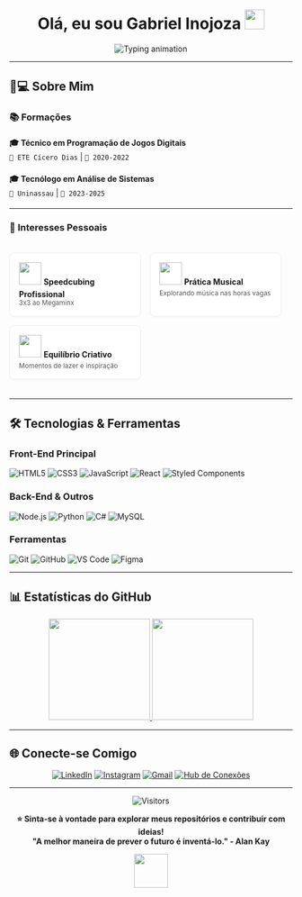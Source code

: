 
# <div align="center"> Olá, eu sou Gabriel Inojoza <img src="https://media.giphy.com/media/hvRJCLFzcasrR4ia7z/giphy.gif" width="35"></div>

<div align="center">
  <!-- Animação de texto digitado (Typing SVG) -->
  <img 
       src="https://readme-typing-svg.herokuapp.com?font=Fira+Code&size=26&duration=2800&pause=1000&color=b0bac0&center=true&vCenter=true&width=500&height=60&lines=🚀+Desenvolvedor+Front+End;💡+Entusiasta+de+Tecnologia;🌱+Sempre+aprendendo+coisas+novas!;🌟+Bem-vindo(a)+ao+meu+GitHub!" 
       alt="Typing animation"
  />
</div>

---

## 🧑💻 **Sobre Mim** 


### 📚 **Formações**

<div style="line-height: 1.8;">
  
**🎓 Técnico em Programação de Jogos Digitais**  
`📍 ETE Cícero Dias` | `📅 2020-2022`  

**🎓 Tecnólogo em Análise de Sistemas**  
`📍 Uninassau` | `📅 2023-2025`  

</div>

---

### 🌟 **Interesses Pessoais**

<div style="
  display: flex;
  flex-wrap: wrap;
  gap: 1rem;
  justify-content: flex-start;
  padding: 1.2rem 0;
">

  <div style="
    width: 200px;
    padding: 1rem;
    border-radius: 8px;
    background: #ffffff;
    border: 1px solid #eee;
    box-shadow: 0 2px 5px rgba(0, 0, 0, 0.03);
  ">
    <img src="https://img.icons8.com/3d-fluency/48/rubiks-cube.png" width="40" style="margin-bottom: 0.5rem;">
    <strong>Speedcubing Profissional</strong><br>
    <sub style="color: #555;">3x3 ao Megaminx</sub>
  </div>

  <div style="
    width: 200px;
    padding: 1rem;
    border-radius: 8px;
    background: #ffffff;
    border: 1px solid #eee;
    box-shadow: 0 2px 5px rgba(0, 0, 0, 0.03);
  ">
    <img src="https://img.icons8.com/ios/50/music-transcript.png" width="40" style="margin-bottom: 0.5rem;">
    <strong>Prática Musical</strong><br>
    <sub style="color: #555;">Explorando música nas horas vagas</sub>
  </div>

  <div style="
    width: 200px;
    padding: 1rem;
    border-radius: 8px;
    background: #ffffff;
    border: 1px solid #eee;
    box-shadow: 0 2px 5px rgba(0, 0, 0, 0.03);
  ">
    <img src="https://img.icons8.com/ios/50/beach.png" width="40" style="margin-bottom: 0.5rem;">
    <strong>Equilíbrio Criativo</strong><br>
    <sub style="color: #555;">Momentos de lazer e inspiração</sub>
  </div>

</div>



---

## 🛠 **Tecnologias & Ferramentas**

### **Front-End Principal**
![HTML5](https://img.shields.io/badge/-HTML5-E34F26?style=for-the-badge&logo=html5&logoColor=white)
![CSS3](https://img.shields.io/badge/-CSS3-1572B6?style=for-the-badge&logo=css3&logoColor=white)
![JavaScript](https://img.shields.io/badge/-JavaScript%20(ES6%2B)-F7DF1E?style=for-the-badge&logo=javascript&logoColor=black)
![React](https://img.shields.io/badge/-React-61DAFB?style=for-the-badge&logo=react&logoColor=black)
![Styled Components](https://img.shields.io/badge/-Styled_Components-DB7093?style=for-the-badge&logo=styled-components&logoColor=white)

### **Back-End & Outros**
![Node.js](https://img.shields.io/badge/-Node.js-339933?style=for-the-badge&logo=node.js&logoColor=white)
![Python](https://img.shields.io/badge/-Python-3776AB?style=for-the-badge&logo=python&logoColor=white)
![C#](https://img.shields.io/badge/C%23-6f42c1?style=for-the-badge&logo=c-sharp&logoColor=white)
![MySQL](https://img.shields.io/badge/-MySQL-4479A1?style=for-the-badge&logo=mysql&logoColor=white)

### **Ferramentas**
![Git](https://img.shields.io/badge/-Git-F05032?style=for-the-badge&logo=git&logoColor=white)
![GitHub](https://img.shields.io/badge/-GitHub-181717?style=for-the-badge&logo=github&logoColor=white)
![VS Code](https://img.shields.io/badge/-VS_Code-007ACC?style=for-the-badge&logo=visual-studio-code&logoColor=white)
![Figma](https://img.shields.io/badge/-Figma-F24E1E?style=for-the-badge&logo=figma&logoColor=white)

---

## 📊 **Estatísticas do GitHub**

<div align="center">
  <a href="https://github.com/Inojoza28">
    <img height="180em" src="https://github-readme-stats.vercel.app/api?username=Inojoza28&show_icons=true&theme=vision-friendly-dark&include_all_commits=true&count_private=true&border_radius=15"/>
    <img height="180em" src="https://github-readme-stats.vercel.app/api/top-langs/?username=Inojoza28&layout=compact&theme=vision-friendly-dark&border_radius=15"/>
  </a>
</div>

---

## 🌐 **Conecte-se Comigo**

<div align="center">
  
[![LinkedIn](https://img.shields.io/badge/-LinkedIn-0077B5?style=for-the-badge&logo=linkedin&logoColor=white)](https://www.linkedin.com/in/gabrielinojoza/)
[![Instagram](https://img.shields.io/badge/-Instagram-E4405F?style=for-the-badge&logo=instagram&logoColor=white)](https://www.instagram.com/dev_inojoza_/)
[![Gmail](https://img.shields.io/badge/-Gmail-EA4335?style=for-the-badge&logo=gmail&logoColor=white)](mailto:carlosginojoza@gmail.com)
[![Hub de Conexões](https://img.shields.io/badge/-Hub_de_Conexões-24292e?style=for-the-badge&logo=github&logoColor=white)](https://inojoza28.github.io/conexoes)
  
</div>

---

<div align="center">
  
![Visitors](https://komarev.com/ghpvc/?username=Inojoza28&color=blueviolet&style=flat)

**⭐ Sinta-se à vontade para explorar meus repositórios e contribuir com ideias!**  
**"A melhor maneira de prever o futuro é inventá-lo." - Alan Kay**

<img src="https://media.giphy.com/media/ZVik7pBtu9dNS/giphy.gif" width="60">

</div>
